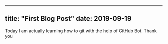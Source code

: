 ----
title: "First Blog Post"
date: 2019-09-19
----
Today I am actually learning how to git with the help of GitHub Bot.
Thank you 
